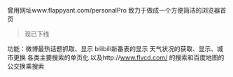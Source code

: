 曾用网址www.flappyant.com/personalPro
致力于做成一个方便简洁的浏览器首页
>现已下线

功能：微博最热话题抓取、显示
bilibili新番表的显示
天气状况的获取、显示、城市更换
各类主要搜索的单页化
以及http://www.flvcd.com/ 的搜索和百度地图的公交换乘搜索
